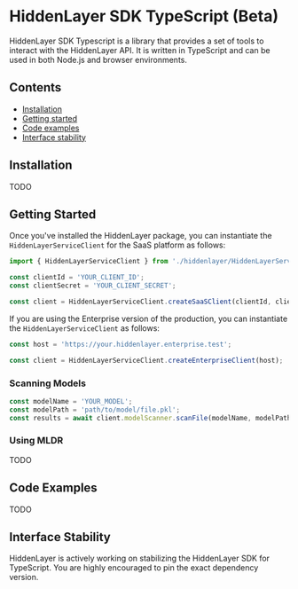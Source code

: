# HiddenLayer SDK TypeScript (Beta)

HiddenLayer SDK Typescript is a library that provides a set of tools to interact with the HiddenLayer API. It is written in TypeScript and can be used in both Node.js and browser environments.

## Contents

- [Installation](#installation)
- [Getting started](#getting-started)
- [Code examples](#code-examples)
- [Interface stability](#interface-stability)

## Installation

TODO

## Getting Started

Once you've installed the HiddenLayer package, you can instantiate the `HiddenLayerServiceClient` for the SaaS platform as follows:

```typescript
import { HiddenLayerServiceClient } from './hiddenlayer/HiddenLayerServiceClient';

const clientId = 'YOUR_CLIENT_ID';
const clientSecret = 'YOUR_CLIENT_SECRET';

const client = HiddenLayerServiceClient.createSaaSClient(clientId, clientSecret);
```

If you are using the Enterprise version of the production, you can instantiate the `HiddenLayerServiceClient` as follows:

```typescript
const host = 'https://your.hiddenlayer.enterprise.test';

const client = HiddenLayerServiceClient.createEnterpriseClient(host);
```

### Scanning Models

```typescript
const modelName = 'YOUR_MODEL';
const modelPath = 'path/to/model/file.pkl';
const results = await client.modelScanner.scanFile(modelName, modelPath);
```

### Using MLDR

TODO

## Code Examples

TODO

## Interface Stability

HiddenLayer is actively working on stabilizing the HiddenLayer SDK for TypeScript. You are highly encouraged to pin the exact dependency version.